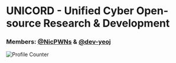 # UNICORD - Unified Cyber Open-source Research & Development

### Members: [@NicPWNs](https://github.com/NicPWNs) & [@dev-yeoj](https://github.com/Dev-Yeoj)


![Profile Counter](https://komarev.com/ghpvc/?username=UNICORDev&color=red)
